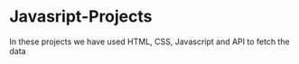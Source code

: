 # Javasript-Projects
 In these projects we have used HTML, CSS, Javascript and API to fetch the data
